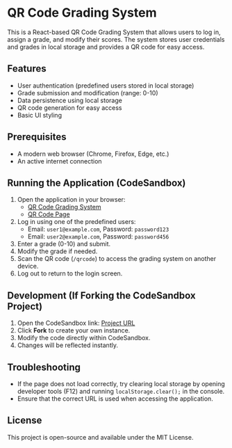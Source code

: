 # QR Code Grading System

This is a React-based QR Code Grading System that allows users to log in, assign a grade, and modify their scores. The system stores user credentials and grades in local storage and provides a QR code for easy access.

## Features
- User authentication (predefined users stored in local storage)
- Grade submission and modification (range: 0-10)
- Data persistence using local storage
- QR code generation for easy access
- Basic UI styling

## Prerequisites
- A modern web browser (Chrome, Firefox, Edge, etc.)
- An active internet connection

## Running the Application (CodeSandbox)
1. Open the application in your browser:
   - [QR Code Grading System](https://pzxs99.csb.app/)
   - [QR Code Page](https://pzxs99.csb.app/qrcode)
2. Log in using one of the predefined users:
   - Email: `user1@example.com`, Password: `password123`
   - Email: `user2@example.com`, Password: `password456`
3. Enter a grade (0-10) and submit.
4. Modify the grade if needed.
5. Scan the QR code (`/qrcode`) to access the grading system on another device.
6. Log out to return to the login screen.

## Development (If Forking the CodeSandbox Project)
1. Open the CodeSandbox link: [Project URL](https://pzxs99.csb.app/)
2. Click **Fork** to create your own instance.
3. Modify the code directly within CodeSandbox.
4. Changes will be reflected instantly.

## Troubleshooting
- If the page does not load correctly, try clearing local storage by opening developer tools (F12) and running `localStorage.clear();` in the console.
- Ensure that the correct URL is used when accessing the application.

## License
This project is open-source and available under the MIT License.

